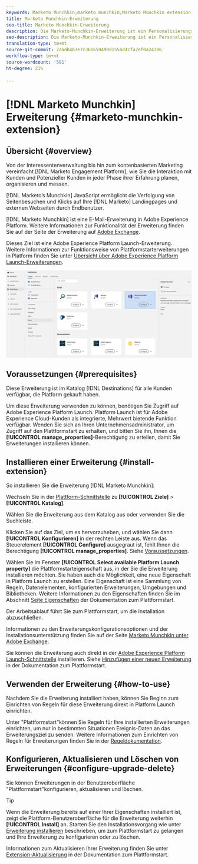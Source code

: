 ```yaml
---
keywords: Marketo Munchkin;marketo munchkin;Marketo Munchkin extension;marketo munchkin extension;marketo;Marketo
title: Marketo Munchkin-Erweiterung
seo-title: Marketo Munchkin-Erweiterung
description: Die Marketo-Munchkin-Erweiterung ist ein Personalisierungsziel in Adobe Experience Platform. Weitere Informationen zur Funktionalität der Erweiterung finden Sie auf der Seite der Erweiterung auf Adobe Exchange.
seo-description: Die Marketo-Munchkin-Erweiterung ist ein Personalisierungsziel in Adobe Experience Platform. Weitere Informationen zur Funktionalität der Erweiterung finden Sie auf der Seite der Erweiterung auf Adobe Exchange.
translation-type: tm+mt
source-git-commit: 7aadb4b7e7c36b659490d155ad4cfa7ef0a24306
workflow-type: tm+mt
source-wordcount: '581'
ht-degree: 21%

---
```



# [!DNL Marketo Munchkin] Erweiterung {#marketo-munchkin-extension}

## Übersicht {#overview}

Von der Interessentenverwaltung bis hin zum kontenbasierten Marketing vereinfacht [!DNL Marketo Engagement Platform], wie Sie die Interaktion mit Kunden und Potenzieller Kunden in jeder Phase ihrer Erfahrung planen, organisieren und messen.

[!DNL Marketo’s Munchkin] JavaScript ermöglicht die Verfolgung von Seitenbesuchen und Klicks auf Ihre  [!DNL Marketo] Landingpages und externen Webseiten durch Endbenutzer.

[!DNL Marketo Munchkin] ist eine E-Mail-Erweiterung in Adobe Experience Platform. Weitere Informationen zur Funktionalität der Erweiterung finden Sie auf der Seite der Erweiterung auf [Adobe Exchange](https://exchange.adobe.com/experiencecloud.details.101054.marketo-munchkin.html).

Dieses Ziel ist eine Adobe Experience Platform Launch-Erweiterung. Weitere Informationen zur Funktionsweise von Plattformstarterweiterungen in Platform finden Sie unter [Übersicht über Adobe Experience Platform Launch-Erweiterungen](../launch-extensions/overview.md).

![Marketo Munchkin-Erweiterung](../../assets/catalog/email/marketo-munchkin/catalog.png)

## Voraussetzungen {#prerequisites}

Diese Erweiterung ist im Katalog [!DNL Destinations] für alle Kunden verfügbar, die Platform gekauft haben.

Um diese Erweiterung verwenden zu können, benötigen Sie Zugriff auf Adobe Experience Platform Launch.  Platform Launch ist für Adobe Experience Cloud-Kunden als integrierte, Mehrwert bietende Funktion verfügbar. Wenden Sie sich an Ihren Unternehmensadministrator, um Zugriff auf den Plattformstart zu erhalten, und bitten Sie ihn, Ihnen die **[!UICONTROL manage_properties]**-Berechtigung zu erteilen, damit Sie Erweiterungen installieren können.

## Installieren einer Erweiterung {#install-extension}

So installieren Sie die Erweiterung [!DNL Marketo Munchkin]:

Wechseln Sie in der [Plattform-Schnittstelle](http://platform.adobe.com/) zu **[!UICONTROL Ziele]** > **[!UICONTROL Katalog]**.

Wählen Sie die Erweiterung aus dem Katalog aus oder verwenden Sie die Suchleiste.

Klicken Sie auf das Ziel, um es hervorzuheben, und wählen Sie dann **[!UICONTROL Konfigurieren]** in der rechten Leiste aus. Wenn das Steuerelement **[!UICONTROL Configure]** ausgegraut ist, fehlt Ihnen die Berechtigung **[!UICONTROL manage_properties]**. Siehe [Voraussetzungen](#prerequisites).

Wählen Sie im Fenster **[!UICONTROL Select available Platform Launch property]** die Plattformstarteigenschaft aus, in der Sie die Erweiterung installieren möchten. Sie haben auch die Möglichkeit, eine neue Eigenschaft in Platform Launch zu erstellen. Eine Eigenschaft ist eine Sammlung von Regeln, Datenelementen, konfigurierten Erweiterungen, Umgebungen und Bibliotheken. Weitere Informationen zu den Eigenschaften finden Sie im Abschnitt [Seite Eigenschaften](https://experienceleague.adobe.com/docs/launch/using/reference/admin/companies-and-properties.html#properties-page) der Dokumentation zum Plattformstart.

Der Arbeitsablauf führt Sie zum Plattformstart, um die Installation abzuschließen.

Informationen zu den Erweiterungskonfigurationsoptionen und der Installationsunterstützung finden Sie auf der Seite [Marketo Munchkin unter Adobe Exchange](https://exchange.adobe.com/experiencecloud.details.101054.marketo-munchkin.html).

Sie können die Erweiterung auch direkt in der [Adobe Experience Platform Launch-Schnittstelle](https://launch.adobe.com/) installieren. Siehe [Hinzufügen einer neuen Erweiterung](https://experienceleague.adobe.com/docs/launch/using/reference/manage-resources/extensions/overview.html?lang=en#add-a-new-extension) in der Dokumentation zum Plattformstart.

## Verwenden der Erweiterung {#how-to-use}

Nachdem Sie die Erweiterung installiert haben, können Sie Beginn zum Einrichten von Regeln für diese Erweiterung direkt in Platform Launch einrichten.

Unter &quot;Plattformstart&quot;können Sie Regeln für Ihre installierten Erweiterungen einrichten, um nur in bestimmten Situationen Ereignis-Daten an das Erweiterungsziel zu senden. Weitere Informationen zum Einrichten von Regeln für Erweiterungen finden Sie in der [Regeldokumentation](https://experienceleague.adobe.com/docs/launch/using/reference/manage-resources/rules.html).

## Konfigurieren, Aktualisieren und Löschen von Erweiterungen {#configure-upgrade-delete}

Sie können Erweiterungen in der Benutzeroberfläche &quot;Plattformstart&quot;konfigurieren, aktualisieren und löschen.

>[!TIP]
>
>Wenn die Erweiterung bereits auf einer Ihrer Eigenschaften installiert ist, zeigt die Plattform-Benutzeroberfläche für die Erweiterung weiterhin **[!UICONTROL Install]** an. Starten Sie den Installationsvorgang wie unter [Erweiterung installieren](#install-extension) beschrieben, um zum Plattformstart zu gelangen und Ihre Erweiterung zu konfigurieren oder zu löschen.

Informationen zum Aktualisieren Ihrer Erweiterung finden Sie unter [Extension-Aktualisierung](https://experienceleague.adobe.com/docs/launch/using/reference/manage-resources/extensions/extension-upgrade.html) in der Dokumentation zum Plattformstart.